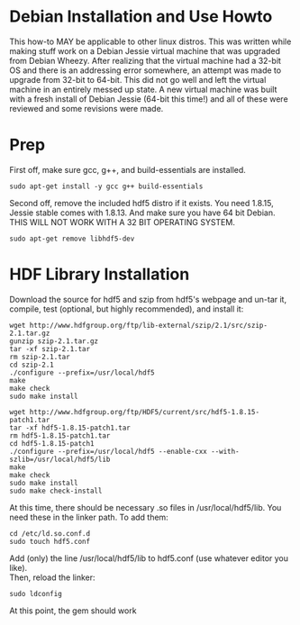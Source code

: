 # Debian Installation and Use Howto

This how-to MAY be applicable to other linux distros.  This was written while making stuff work
on a Debian Jessie virtual machine that was upgraded from Debian Wheezy.  After realizing that
the virtual machine had a 32-bit OS and there is an addressing error somewhere, an attempt was
made to upgrade from 32-bit to 64-bit.  This did not go well and left the virtual machine in
an entirely messed up state.  A new virtual machine was built with a fresh install of Debian
Jessie (64-bit this time!) and all of these were reviewed and some revisions were made.

# Prep

First off, make sure gcc, g++, and build-essentials are installed.
```
sudo apt-get install -y gcc g++ build-essentials
```

Second off, remove the included hdf5 distro if it exists.  You need 1.8.15, Jessie stable comes
with 1.8.13.  And make sure you have 64 bit Debian.  THIS WILL NOT WORK WITH A
32 BIT OPERATING SYSTEM.

```
sudo apt-get remove libhdf5-dev
```

# HDF Library Installation

Download the source for hdf5 and szip from hdf5's webpage and un-tar it, compile, test (optional, but highly recommended),
and install it:

```
wget http://www.hdfgroup.org/ftp/lib-external/szip/2.1/src/szip-2.1.tar.gz
gunzip szip-2.1.tar.gz
tar -xf szip-2.1.tar
rm szip-2.1.tar
cd szip-2.1
./configure --prefix=/usr/local/hdf5
make
make check
sudo make install

wget http://www.hdfgroup.org/ftp/HDF5/current/src/hdf5-1.8.15-patch1.tar
tar -xf hdf5-1.8.15-patch1.tar
rm hdf5-1.8.15-patch1.tar
cd hdf5-1.8.15-patch1
./configure --prefix=/usr/local/hdf5 --enable-cxx --with-szlib=/usr/local/hdf5/lib
make
make check
sudo make install
sudo make check-install
```

At this time, there should be necessary .so files in /usr/local/hdf5/lib.  You need these in the linker
path.  To add them:
```
cd /etc/ld.so.conf.d
sudo touch hdf5.conf
```
Add (only) the line /usr/local/hdf5/lib to hdf5.conf (use whatever editor you like).  
Then, reload the linker:
```
sudo ldconfig
```
At this point, the gem should work
